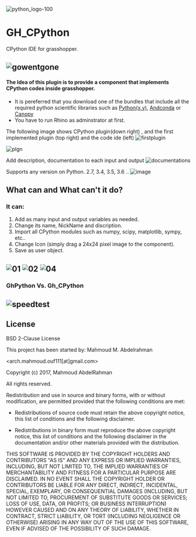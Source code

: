 ![python_logo-100](https://user-images.githubusercontent.com/6969514/28852793-2ad6ac70-772c-11e7-92d1-cd9087e3b661.png)
# GH_CPython
CPython IDE for grasshopper. 


![gowentgone](https://user-images.githubusercontent.com/6969514/28756153-1cd1bc92-7569-11e7-9ce2-75ca52090598.JPG)
-----------

#### The Idea of this plugin is to provide a component that implements CPython codes inside grasshopper.
- It is pereferred that you download one of the bundles that include all the required python scientific libraries such as [Python(x,y)](https://python-xy.github.io/), [Andconda](https://www.continuum.io/downloads) or [Canopy](https://www.enthought.com/products/canopy/)
- You have to run Rhino as adminstrator at first. 

The following image shows CPython plugin(down right) , and the first implemented plugin (top right) and the code ide (left)
![firstplugin](https://user-images.githubusercontent.com/6969514/28816126-f27d5a8c-76a3-11e7-8dd0-3d368657b862.JPG)

![plgn](https://user-images.githubusercontent.com/6969514/28817868-cb7993a0-76a9-11e7-9e06-fc059594cbbc.png)

Add description, documentation to each input and output 
![documentations](https://user-images.githubusercontent.com/6969514/29185199-d42dca46-7e08-11e7-89be-1e78e05fe14d.jpg)


Supports any version on Python. 2.7, 3.4, 3.5, 3.6 ..
![image](https://user-images.githubusercontent.com/6969514/29262322-494ad3dc-80d4-11e7-895f-2b8110e892e0.png)

## What can and What can't it do?
### It can: 
1. Add as many input and output variables as needed. 
2. Change its name, NickName and discription.
3. Import all CPython modules such as numpy, scipy, matplotlib, sympy, etc..
4. Change Icon (simply drag a 24x24 pixel image to the component).
5. Save as user object. 

![01](https://user-images.githubusercontent.com/6969514/28823476-0cccdf92-76be-11e7-8001-7ed91f00f10e.JPG)
![02](https://user-images.githubusercontent.com/6969514/28823500-2ae2afc0-76be-11e7-80be-4a00164e721f.JPG)
![04](https://user-images.githubusercontent.com/6969514/28823504-349dce28-76be-11e7-810b-7ae71bf52cde.JPG)
-------------------
### GhPython Vs. Gh_CPython
![speedtest](https://user-images.githubusercontent.com/6969514/28900506-f88cb34c-77f1-11e7-825d-d34d3c4d14b9.JPG)
------------------
## License
BSD 2-Clause License

This project has been started by: Mahmoud M. Abdelrahman 

<arch.mahmoud.ouf111[at]gmail.com>

Copyright (c) 2017, Mahmoud AbdelRahman

All rights reserved.

Redistribution and use in source and binary forms, with or without
modification, are permitted provided that the following conditions are met:

* Redistributions of source code must retain the above copyright notice, this
  list of conditions and the following disclaimer.

* Redistributions in binary form must reproduce the above copyright notice,
  this list of conditions and the following disclaimer in the documentation
  and/or other materials provided with the distribution.

THIS SOFTWARE IS PROVIDED BY THE COPYRIGHT HOLDERS AND CONTRIBUTORS "AS IS"
AND ANY EXPRESS OR IMPLIED WARRANTIES, INCLUDING, BUT NOT LIMITED TO, THE
IMPLIED WARRANTIES OF MERCHANTABILITY AND FITNESS FOR A PARTICULAR PURPOSE ARE
DISCLAIMED. IN NO EVENT SHALL THE COPYRIGHT HOLDER OR CONTRIBUTORS BE LIABLE
FOR ANY DIRECT, INDIRECT, INCIDENTAL, SPECIAL, EXEMPLARY, OR CONSEQUENTIAL
DAMAGES (INCLUDING, BUT NOT LIMITED TO, PROCUREMENT OF SUBSTITUTE GOODS OR
SERVICES; LOSS OF USE, DATA, OR PROFITS; OR BUSINESS INTERRUPTION) HOWEVER
CAUSED AND ON ANY THEORY OF LIABILITY, WHETHER IN CONTRACT, STRICT LIABILITY,
OR TORT (INCLUDING NEGLIGENCE OR OTHERWISE) ARISING IN ANY WAY OUT OF THE USE
OF THIS SOFTWARE, EVEN IF ADVISED OF THE POSSIBILITY OF SUCH DAMAGE.
